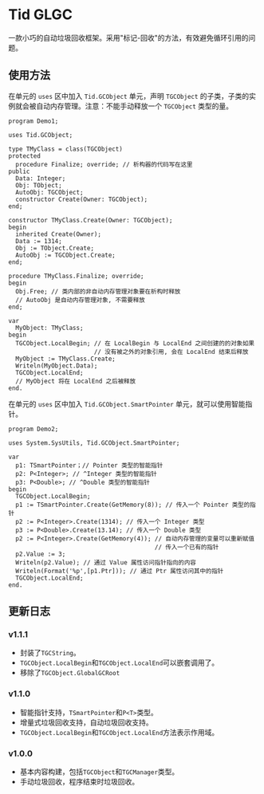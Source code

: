 # Tid GLGC

一款小巧的自动垃圾回收框架。采用"标记-回收"的方法，有效避免循环引用的问题。

## 使用方法

在单元的 `uses` 区中加入 `Tid.GCObject` 单元，声明 `TGCObject` 的子类，子类的实例就会被自动内存管理。注意：不能手动释放一个 `TGCObject` 类型的量。

```Delphi
program Demo1;

uses Tid.GCObject;

type TMyClass = class(TGCObject)
protected
  procedure Finalize; override; // 析构器的代码写在这里
public
  Data: Integer;
  Obj: TObject;
  AutoObj: TGCObject;
  constructor Create(Owner: TGCObject);
end;

constructor TMyClass.Create(Owner: TGCObject);
begin
  inherited Create(Owner);
  Data := 1314;
  Obj := TObject.Create;
  AutoObj := TGCObject.Create;
end;

procedure TMyClass.Finalize; override;
begin
  Obj.Free; // 类内部的非自动内存管理对象要在析构时释放
  // AutoObj 是自动内存管理对象, 不需要释放
end;

var
  MyObject: TMyClass;
begin
  TGCObject.LocalBegin; // 在 LocalBegin 与 LocalEnd 之间创建的的对象如果
                        // 没有被之外的对象引用, 会在 LocalEnd 结束后释放
  MyObject := TMyClass.Create;
  Writeln(MyObject.Data);
  TGCObject.LocalEnd;
  // MyObject 将在 LocalEnd 之后被释放
end.
```

在单元的 `uses` 区中加入 `Tid.GCObject.SmartPointer` 单元，就可以使用智能指针。

```Delphi
program Demo2;

uses System.SysUtils, Tid.GCObject.SmartPointer;

var
  p1: TSmartPointer；// Pointer 类型的智能指针
  p2: P<Integer>; // ^Integer 类型的智能指针
  p3: P<Double>; // ^Double 类型的智能指针
begin
  TGCObject.LocalBegin;
  p1 := TSmartPointer.Create(GetMemory(8)); // 传入一个 Pointer 类型的指针
  p2 := P<Integer>.Create(1314); // 传入一个 Integer 类型
  p3 := P<Double>.Create(13.14); // 传入一个 Double 类型
  p2 := P<Integer>.Create(GetMemory(4)); // 自动内存管理的变量可以重新赋值
                                         // 传入一个已有的指针
  p2.Value := 3;
  Writeln(p2.Value); // 通过 Value 属性访问指针指向的内容
  Writeln(Format('%p',[p1.Ptr])); // 通过 Ptr 属性访问其中的指针
  TGCObject.LocalEnd;
end.
```

## 更新日志

### v1.1.1
 - 封装了`TGCString`。
 - `TGCObject.LocalBegin`和`TGCObject.LocalEnd`可以嵌套调用了。
 - 移除了`TGCObject.GlobalGCRoot`

### v1.1.0
 - 智能指针支持，`TSmartPointer`和`P<T>`类型。
 - 增量式垃圾回收支持，自动垃圾回收支持。
 - `TGCObject.LocalBegin`和`TGCObject.LocalEnd`方法表示作用域。
 
### v1.0.0
 - 基本内容构建，包括`TGCObject`和`TGCManager`类型。
 - 手动垃圾回收，程序结束时垃圾回收。
 